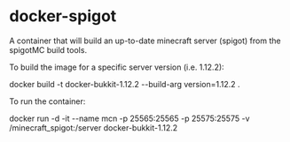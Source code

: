 # docker-spigot
A container that will build an up-to-date minecraft server  (spigot) from the spigotMC build tools. 


To build the image for a specific server version (i.e. 1.12.2): 

docker build -t docker-bukkit-1.12.2 --build-arg version=1.12.2 .

To run the container: 

docker run -d -it --name mcn -p 25565:25565 -p 25575:25575 -v /minecraft_spigot:/server docker-bukkit-1.12.2
